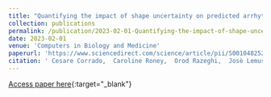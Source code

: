 ```yaml
---
title: "Quantifying the impact of shape uncertainty on predicted arrhythmias"
collection: publications
permalink: /publication/2023-02-01-Quantifying-the-impact-of-shape-uncertainty-on-predicted-arrhythmias
date: 2023-02-01
venue: 'Computers in Biology and Medicine'
paperurl: 'https://www.sciencedirect.com/science/article/pii/S0010482522012367'
citation: ' Cesare Corrado,  Caroline Roney,  Orod Razeghi,  Josè Lemus,  Sam Coveney,  Iain Sim,  Steven Williams,  Mark O’Neill,  Richard Wilkinson,  Richard Clayton,  Steven Niederer, &quot;Quantifying the impact of shape uncertainty on predicted arrhythmias.&quot; Computers in Biology and Medicine, 2023.'
---
```

[Access paper here](https://www.sciencedirect.com/science/article/pii/S0010482522012367){:target="_blank"}
